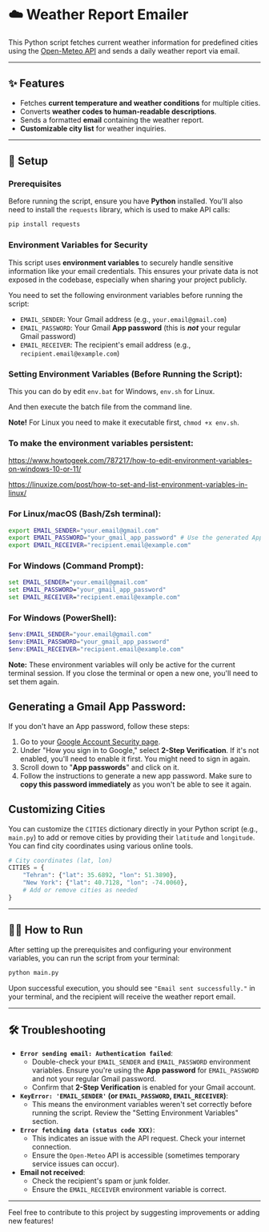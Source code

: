 # ☁️ Weather Report Emailer

This Python script fetches current weather information for predefined cities using the [Open-Meteo API](https://open-meteo.com/) and sends a daily weather report via email.

---

## ✨ Features

* Fetches **current temperature and weather conditions** for multiple cities.
* Converts **weather codes to human-readable descriptions**.
* Sends a formatted **email** containing the weather report.
* **Customizable city list** for weather inquiries.

---

## 🚀 Setup

### Prerequisites

Before running the script, ensure you have **Python** installed. You'll also need to install the `requests` library, which is used to make API calls:

```bash
pip install requests
```

### Environment Variables for Security

This script uses **environment variables** to securely handle sensitive information like your email credentials. This ensures your private data is not exposed in the codebase, especially when sharing your project publicly.

You need to set the following environment variables before running the script:

* `EMAIL_SENDER`: Your Gmail address (e.g., `your.email@gmail.com`)
* `EMAIL_PASSWORD`: Your Gmail **App password** (this is ***not*** your regular Gmail password)
* `EMAIL_RECEIVER`: The recipient's email address (e.g., `recipient.email@example.com`)

### Setting Environment Variables (Before Running the Script):

This you can do by edit `env.bat` for Windows, `env.sh` for Linux.

And then execute the batch file from the command line.

**Note!** For Linux you need to make it executable first, `chmod +x env.sh`.

### To make the environment variables persistent:

https://www.howtogeek.com/787217/how-to-edit-environment-variables-on-windows-10-or-11/

https://linuxize.com/post/how-to-set-and-list-environment-variables-in-linux/

### For Linux/macOS (Bash/Zsh terminal):

```bash
export EMAIL_SENDER="your.email@gmail.com"
export EMAIL_PASSWORD="your_gmail_app_password" # Use the generated App Password
export EMAIL_RECEIVER="recipient.email@example.com"
```

### For Windows (Command Prompt):

```cmd
set EMAIL_SENDER="your.email@gmail.com"
set EMAIL_PASSWORD="your_gmail_app_password"
set EMAIL_RECEIVER="recipient.email@example.com"
```

### For Windows (PowerShell):

```powershell
$env:EMAIL_SENDER="your.email@gmail.com"
$env:EMAIL_PASSWORD="your_gmail_app_password"
$env:EMAIL_RECEIVER="recipient.email@example.com"
```

**Note:** These environment variables will only be active for the current terminal session. If you close the terminal or open a new one, you'll need to set them again.

## Generating a Gmail App Password:

If you don't have an App password, follow these steps:

1.  Go to your [Google Account Security page](https://myaccount.google.com/security).
2.  Under "How you sign in to Google," select **2-Step Verification**. If it's not enabled, you'll need to enable it first. You might need to sign in again.
3.  Scroll down to "**App passwords**" and click on it.
4.  Follow the instructions to generate a new app password. Make sure to **copy this password immediately** as you won't be able to see it again.

## Customizing Cities

You can customize the `CITIES` dictionary directly in your Python script (e.g., `main.py`) to add or remove cities by providing their `latitude` and `longitude`. You can find city coordinates using various online tools.

```python
# City coordinates (lat, lon)
CITIES = {
    "Tehran": {"lat": 35.6892, "lon": 51.3890},
    "New York": {"lat": 40.7128, "lon": -74.0060},
    # Add or remove cities as needed
}
```

---

## 🏃‍♀️ How to Run

After setting up the prerequisites and configuring your environment variables, you can run the script from your terminal:

```bash
python main.py
```

Upon successful execution, you should see `"Email sent successfully."` in your terminal, and the recipient will receive the weather report email.

---

## 🛠️ Troubleshooting

* **`Error sending email: Authentication failed`**:
    * Double-check your `EMAIL_SENDER` and `EMAIL_PASSWORD` environment variables. Ensure you're using the **App password** for `EMAIL_PASSWORD` and not your regular Gmail password.
    * Confirm that **2-Step Verification** is enabled for your Gmail account.
* **`KeyError: 'EMAIL_SENDER'` (or `EMAIL_PASSWORD`, `EMAIL_RECEIVER`)**:
    * This means the environment variables weren't set correctly before running the script. Review the "Setting Environment Variables" section.
* **`Error fetching data (status code XXX)`**:
    * This indicates an issue with the API request. Check your internet connection.
    * Ensure the `Open-Meteo` API is accessible (sometimes temporary service issues can occur).
* **Email not received**:
    * Check the recipient's spam or junk folder.
    * Ensure the `EMAIL_RECEIVER` environment variable is correct.

---

Feel free to contribute to this project by suggesting improvements or adding new features!
